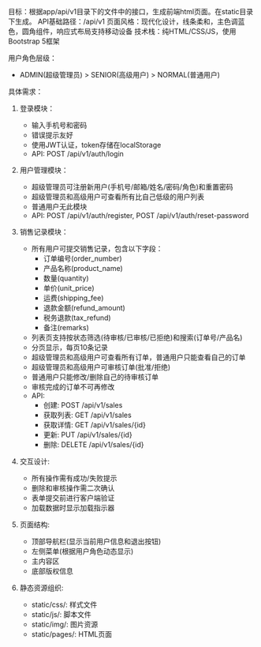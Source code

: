 目标：根据app/api/v1目录下的文件中的接口，生成前端html页面。在static目录下生成。
API基础路径：/api/v1
页面风格：现代化设计，线条柔和，主色调蓝色，圆角组件，响应式布局支持移动设备
技术栈：纯HTML/CSS/JS，使用Bootstrap 5框架

用户角色层级：
- ADMIN(超级管理员) > SENIOR(高级用户) > NORMAL(普通用户)

具体需求：
1. 登录模块：
   - 输入手机号和密码
   - 错误提示友好
   - 使用JWT认证，token存储在localStorage
   - API: POST /api/v1/auth/login

2. 用户管理模块：
   - 超级管理员可注册新用户(手机号/邮箱/姓名/密码/角色)和重置密码
   - 超级管理员和高级用户可查看所有比自己低级的用户列表
   - 普通用户无此模块
   - API: POST /api/v1/auth/register, POST /api/v1/auth/reset-password

3. 销售记录模块：
   - 所有用户可提交销售记录，包含以下字段：
     * 订单编号(order_number)
     * 产品名称(product_name)
     * 数量(quantity)
     * 单价(unit_price)
     * 运费(shipping_fee)
     * 退款金额(refund_amount)
     * 税务退款(tax_refund)
     * 备注(remarks)
   - 列表页支持按状态筛选(待审核/已审核/已拒绝)和搜索(订单号/产品名)
   - 分页显示，每页10条记录
   - 超级管理员和高级用户可查看所有订单，普通用户只能查看自己的订单
   - 超级管理员和高级用户可审核订单(批准/拒绝)
   - 普通用户只能修改/删除自己的待审核订单
   - 审核完成的订单不可再修改
   - API: 
     * 创建: POST /api/v1/sales
     * 获取列表: GET /api/v1/sales
     * 获取详情: GET /api/v1/sales/{id}
     * 更新: PUT /api/v1/sales/{id}
     * 删除: DELETE /api/v1/sales/{id}

4. 交互设计:
   - 所有操作需有成功/失败提示
   - 删除和审核操作需二次确认
   - 表单提交前进行客户端验证
   - 加载数据时显示加载指示器

5. 页面结构:
   - 顶部导航栏(显示当前用户信息和退出按钮)
   - 左侧菜单(根据用户角色动态显示)
   - 主内容区
   - 底部版权信息

6. 静态资源组织:
   - static/css/: 样式文件
   - static/js/: 脚本文件
   - static/img/: 图片资源
   - static/pages/: HTML页面
